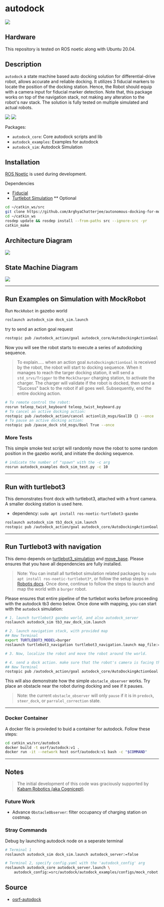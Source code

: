 # autodock

![](https://github.com/osrf/autodock/workflows/ci/badge.svg)

## Hardware
This repository is tested on ROS noetic along with Ubuntu 20.04.

## Description
`autodock` a state machine based auto docking solution for differential-drive robot,
allows accurate and reliable docking. It utilizes 3 fiducial markers to locate the 
position of the docking station. Hence, the Robot should equip with a camera input
for fiducial marker detection. Note that, this package works on top of the navigation 
stack, not making any alteration to the robot's nav stack. The solution is fully
tested on multiple simulated and actual robots.

![](docs/dock_gz_sim.gif) ![](docs/tb3_dock_sim.gif)

Packages:
 - `autodock_core`: Core autodock scripts and lib
 - `autodock_examples`: Examples for autodock
 - `autodock_sim`: Autodock Simulation

## Installation

[ROS Noetic](http://wiki.ros.org/noetic/Installation/Ubuntu) is used during development.

Dependencies
 - [Fiducial](https://github.com/UbiquityRobotics/fiducials)
 - [Turtlebot Simulation](http://wiki.ros.org/turtlebot3_simulations) ** Optional

```bash
cd ~/catkin_ws/src
git clone https://github.com/ArghyaChatterjee/autonomous-docking-for-mobile-robot-in-ros.git autodock
cd ~/catkin_ws
rosdep update && rosdep install --from-paths src --ignore-src -yr
catkin_make
```
## Architecture Diagram

![](docs/architecture.png)

## State Machine Diagram

![](docs/state_diagram.png)

---

## Run Examples on Simulation with MockRobot

Run `MockRobot` in gazebo world
```bash
roslaunch autodock_sim dock_sim.launch
```

try to send an action goal request
```bash
rostopic pub /autodock_action/goal autodock_core/AutoDockingActionGoal {} --once
```

Now you will see the robot starts to execute a series of autodocking sequence.

> To explain..... when an action goal `AutoDockingActionGoal` is received by the robot, 
the robot will start to docking sequence. When it manages to reach the targer 
docking station, it will send a `std_srvs/Trigger` to the `MockCharger` charging 
station, to activate the charger. The charger will validate if the robot is docked, 
then send a "Success" back to the robot if all goes well.
Subsequently, end the entire docking action.

```bash
# To remote control the robot: 
rosrun teleop_twist_keyboard teleop_twist_keyboard.py
# To cancel an active docking action: 
rostopic pub /autodock_action/cancel actionlib_msgs/GoalID {} --once
# To pause an active docking action: 
rostopic pub /pause_dock std_msgs/Bool True --once
```

### More Tests

This simple smoke test script will randomly move the robot to some random position 
in the gazebo world, and initiate the docking sequence.

```bash
# indicate the number of "spawn" with the -c arg
rosrun autodock_examples dock_sim_test.py -c 10
```

---

## Run with turtlebot3

This demonstrates front dock with turtlebot3, attached with a front camera. 
A smaller docking station is used here.

 - dependency: `sudo apt install ros-noetic-turtlebot3-gazebo`

```bash
roslaunch autodock_sim tb3_dock_sim.launch
rostopic pub /autodock_action/goal autodock_core/AutoDockingActionGoal {} --once
```

---

## Run Turtlebot3 with navigation

This demo depends on [turtlebot3_simulation](https://github.com/ROBOTIS-GIT/turtlebot3_simulations) 
and [move_base](http://wiki.ros.org/move_base). 
Please ensures that you have all dependencies are fully installed.

> Note: You can install all turtlebot simulation related packages by 
`sudo apt install ros-noetic-turtlebot3*`, or follow the setup steps in
[Robotis docs](https://emanual.robotis.com/docs/en/platform/turtlebot3/simulation/). 
Once done, continue to follow the steps to launch and map the world with a `burger` robot.

Please ensures that entire pipeline of the turtlebot works before proceeding with the 
autodock tb3 demo below. Once done with mapping, you can start with the `autodock` simulation:

```bash
# 1. launch turtlebot3 gazebo world, and also autodock_server
roslaunch autodock_sim tb3_nav_dock_sim.launch

# 2. launch navigation stack, with provided map
## New Terminal
export TURTLEBOT3_MODEL=burger
roslaunch turtlebot3_navigation turtlebot3_navigation.launch map_file:=$HOME/map.yaml open_rviz:=0

# 3. Now, localize the robot and move the robot around the world. 

# 4. send a dock action. make sure that the robot's camera is facing the charger
## New Terminal
rostopic pub /autodock_action/goal autodock_core/AutoDockingActionGoal {} --once
```

This will also demonstrate how the simple `obstacle_observer` works. 
Try place an obstacle near the robot during docking and see if it pauses.

> Note: the current `obstacle_observer` will only `pause` if it is 
in `predock`, `steer_dock`, or `parralel_correction` state.

---

### Docker Container

A docker file is provieded to buid a container for autodock. Follow these steps:

```bash
cd catkin_ws/src/autodock
docker build -t osrf/autodock:v1 .
docker run -it --network host osrf/autodock:v1 bash -c "$COMMAND"
```

---

## Notes

> The initial development of this code was graciously supported by [Kabam Robotics (aka Cognicept)](https://github.com/cognicept-admin).

### Future Work
 - Advance `ObstacleObserver`: filter occupancy of charging station on costmap.

### Stray Commands 

Debug by launching autodock node on a seperate terminal
```bash
# Terminal 1
roslaunch autodock_sim dock_sim.launch autodock_server:=false

# Terminal 2, specify config.yaml with the 'autodock_config' arg
roslaunch autodock_core autodock_server.launch \
    autodock_config:=src/autodock/autodock_examples/configs/mock_robot.yaml
```

## Source 
- [osrf-autodock](https://github.com/osrf/autodock)


